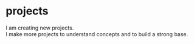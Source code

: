 # projects
I am creating new projects. 
<br>
I make more projects to understand concepts and to build a strong base.
